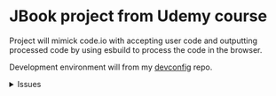 # JBook project from Udemy course

Project will mimick code.io with accepting user code and
outputting processed code by using esbuild to process the
code in the browser.

Development environment will from my
[devconfig](https://github.com/justin0979/devconfig) repo.

<details>
  <summary>Issues</summary>

<details>
<summary>
2 ways to solve (2nd solution is best):
</summary>
<summary>
Solved issue with my dev-configuration to add `esbuild.wasm`
file to `dist` directory by running:
</summary>

`ERROR in Conflict: Multiple assets emit different content to the same filename index.html`

</summary>

In `webpack.dev.js`:

```javascript
output: {
  publicPath: "auto";
}
```

<summary>
Another solution is to set `wasmURL` in `esbuild.startService` to use `unpkg`
</summary>

```javascript
const startService = async () => {
  const service = await esbuild.startService({
    worker: true,
    wasmURL:
      "https://unpkg.com/esbuild-wasm@0.8.27/esbuild.wasm",
  });
};
```

Now, `esbuild.wasm` does not need to be added to `public/`.

</details>

---

<details>

<summary>Solved issue with saving changes and browser showing error:</summary>

```sh
GET http://localhost:3000/favicon.ico  [HTTP/1.1 404 Not Found 0ms]
```

In `config/webpack.common.js` add:

```javascript
module.exports = {
  // ...,
  plugins: [
    new CopyWebpackPlugin({
      patterns: [
        {
          from: "public/esbuild.wasm",
        },
      ],
    }),
  ],
};
```

</details>

---

</details>
